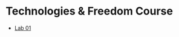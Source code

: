 # Technologies & Freedom Course

* [Lab 01](https://github.com/Tortolala/Technologies-and-Freedom-Course/lab_01.md)